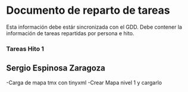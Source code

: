 # Documento de reparto de tareas
Esta información debe estár sincronizada con el GDD. Debe contener la información de tareas repartidas por persona e hito.

### Tareas Hito 1

## Sergio Espinosa Zaragoza
-Carga de mapa tmx con tinyxml
-Crear Mapa nivel 1 y cargarlo

